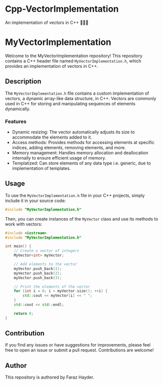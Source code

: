 # Cpp-VectorImplementation
An implementation of vectors in C++ 🧑🏻‍💻 
# MyVectorImplementation

Welcome to the MyVectorImplementation repository! This repository contains a C++ header file named `MyVectorImplementation.h`, which provides an implementation of vectors in C++.

## Description
The `MyVectorImplementation.h` file contains a custom implementation of vectors, a dynamic array-like data structure, in C++. Vectors are commonly used in C++ for storing and manipulating sequences of elements dynamically.

### Features
- Dynamic resizing: The vector automatically adjusts its size to accommodate the elements added to it.
- Access methods: Provides methods for accessing elements at specific indices, adding elements, removing elements, and more.
- Memory management: Handles memory allocation and deallocation internally to ensure efficient usage of memory.
- Templatized: Can store elements of any data type i.e. generic, due to implementation of templates.

## Usage
To use the `MyVectorImplementation.h` file in your C++ projects, simply include it in your source code:

```cpp
#include "MyVectorImplementation.h"
```

Then, you can create instances of the `MyVector` class and use its methods to work with vectors:

```cpp
#include <iostream>
#include "MyVectorImplementation.h"

int main() {
    // Create a vector of integers
    MyVector<int> myVector;

    // Add elements to the vector
    myVector.push_back(1);
    myVector.push_back(2);
    myVector.push_back(3);

    // Print the elements of the vector
    for (int i = 0; i < myVector.size(); ++i) {
        std::cout << myVector[i] << " ";
    }
    std::cout << std::endl;

    return 0;
}
```

## Contribution
If you find any issues or have suggestions for improvements, please feel free to open an issue or submit a pull request. Contributions are welcome!

## Author
This repository is authored by Faraz Hayder.

